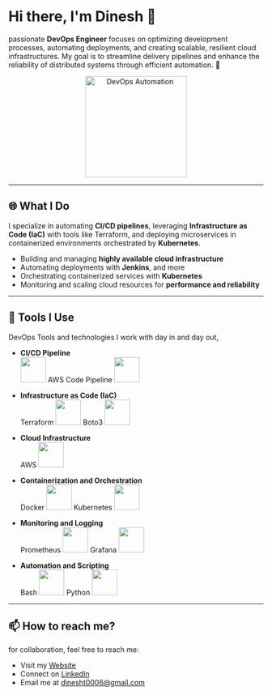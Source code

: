 # Hi there, I'm Dinesh 👋

 passionate **DevOps Engineer** focuses on optimizing development processes, automating deployments, and creating scalable, resilient cloud infrastructures. My goal is to streamline delivery pipelines and enhance the reliability of distributed systems through efficient automation. 🚀


<div align="center">
  <img src="https://media.giphy.com/media/qgQUggAC3Pfv687qPC/giphy.gif" alt="DevOps Automation" width="200" height="200"/>
</div>

---

## 🌐 What I Do

I specialize in automating **CI/CD pipelines**, leveraging **Infrastructure as Code (IaC)** with tools like Terraform, and deploying microservices in containerized environments orchestrated by **Kubernetes**. 

- Building and managing **highly available cloud infrastructure**
- Automating deployments with **Jenkins**, and more
- Orchestrating containerized services with **Kubernetes**
- Monitoring and scaling cloud resources for **performance and reliability**

---

## 🔧 Tools I Use

DevOps Tools and technologies I work with day in and day out,

* **CI/CD Pipeline**  
   <img src="https://upload.wikimedia.org/wikipedia/commons/thumb/e/e9/Jenkins_logo.svg/1200px-Jenkins_logo.svg.png" height="50" width="50"/>  AWS Code Pipeline <img src="https://upload.wikimedia.org/wikipedia/commons/9/93/Amazon_Web_Services_Logo.svg" height="50" width="50"/>  
  
* **Infrastructure as Code (IaC)**  
  Terraform <img src="https://www.datocms-assets.com/2885/1629941242-logo-terraform-main.png" height="50" width="50"/>  Boto3 <img src="https://user-images.githubusercontent.com/1513140/90444616-3a5dff00-e08e-11ea-9210-35c47f1945ea.png" height="50" width="50"/>  
  
* **Cloud Infrastructure**  
  AWS <img src="https://upload.wikimedia.org/wikipedia/commons/9/93/Amazon_Web_Services_Logo.svg" height="50" width="50"/>  
 
* **Containerization and Orchestration**  
  Docker <img src="https://www.docker.com/wp-content/uploads/2022/03/Moby-logo.png" height="50" width="50"/>   Kubernetes <img src="https://upload.wikimedia.org/wikipedia/commons/3/39/Kubernetes_logo_without_workmark.svg" height="50" width="50"/>  
 
* **Monitoring and Logging**  
  Prometheus <img src="https://upload.wikimedia.org/wikipedia/commons/thumb/3/38/Prometheus_software_logo.svg/1200px-Prometheus_software_logo.svg.png" height="50" width="50"/> Grafana <img src="https://upload.wikimedia.org/wikipedia/commons/3/3b/Grafana_logo.svg" height="50" width="50"/>
  
* **Automation and Scripting**  
  Bash <img src="https://upload.wikimedia.org/wikipedia/commons/thumb/4/4b/Bash_Logo_Colored.svg/1200px-Bash_Logo_Colored.svg.png" height="50" width="50"/>  Python <img src="https://upload.wikimedia.org/wikipedia/commons/c/c3/Python-logo-notext.svg" height="50" width="50"/>

---


## 📫 How to reach me?

for collaboration, feel free to reach me:

- Visit my [Website]()
- Connect on [LinkedIn](https://www.linkedin.com/in/dinesht-0006-/)
- Email me at [dinesht0006@gmail.com](mailto:dinesht0006@gmail.com)


